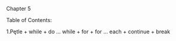Chapter 5

Table of Contents:

1.Pętle
	+ while
	+ do ... while
	+ for
	+ for ... each
	+ continue + break